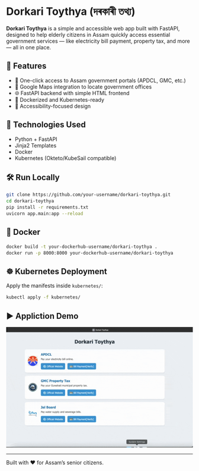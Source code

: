 # Dorkari Toythya (দৰকাৰী তথ্য)

**Dorkari Toythya** is a simple and accessible web app built with FastAPI, designed to help elderly citizens in Assam quickly access essential government services — like electricity bill payment, property tax, and more — all in one place.

## 🌟 Features

- 🔗 One-click access to Assam government portals (APDCL, GMC, etc.)
- 📍 Google Maps integration to locate government offices
- 🌐 FastAPI backend with simple HTML frontend
- 🐳 Dockerized and Kubernetes-ready
- 🧓 Accessibility-focused design

## 🚀 Technologies Used

- Python + FastAPI
- Jinja2 Templates
- Docker
- Kubernetes (Okteto/KubeSail compatible)

## 🛠️ Run Locally

```bash
git clone https://github.com/your-username/dorkari-toythya.git
cd dorkari-toythya
pip install -r requirements.txt
uvicorn app.main:app --reload
```

## 🐳 Docker

```bash
docker build -t your-dockerhub-username/dorkari-toythya .
docker run -p 8000:8000 your-dockerhub-username/dorkari-toythya
```

## ☸️ Kubernetes Deployment

Apply the manifests inside `kubernetes/`:

```bash
kubectl apply -f kubernetes/
```

## ▶️ Appliction Demo

![Dorkari Toythya Demo](dorkari_tothya_app.gif)



---

Built with ❤️ for Assam’s senior citizens.
